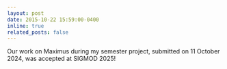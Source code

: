 ```yaml
---
layout: post
date: 2015-10-22 15:59:00-0400
inline: true
related_posts: false
---
```


Our work on Maximus during my semester project, submitted on 11 October 2024, was accepted at SIGMOD 2025!
